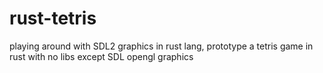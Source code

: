 # rust-tetris
playing around with SDL2 graphics in rust lang, prototype a tetris game in rust with no libs except SDL opengl graphics
